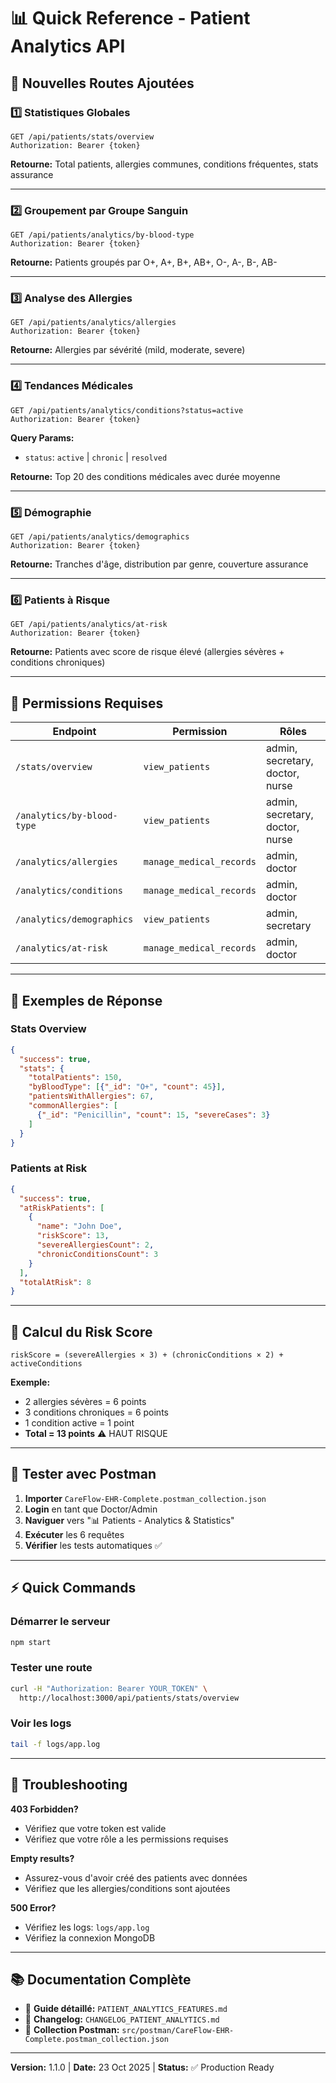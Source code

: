 # 📊 Quick Reference - Patient Analytics API

## 🚀 Nouvelles Routes Ajoutées

### 1️⃣ Statistiques Globales
```http
GET /api/patients/stats/overview
Authorization: Bearer {token}
```
**Retourne:** Total patients, allergies communes, conditions fréquentes, stats assurance

---

### 2️⃣ Groupement par Groupe Sanguin
```http
GET /api/patients/analytics/by-blood-type
Authorization: Bearer {token}
```
**Retourne:** Patients groupés par O+, A+, B+, AB+, O-, A-, B-, AB-

---

### 3️⃣ Analyse des Allergies
```http
GET /api/patients/analytics/allergies
Authorization: Bearer {token}
```
**Retourne:** Allergies par sévérité (mild, moderate, severe)

---

### 4️⃣ Tendances Médicales
```http
GET /api/patients/analytics/conditions?status=active
Authorization: Bearer {token}
```
**Query Params:**
- `status`: `active` | `chronic` | `resolved`

**Retourne:** Top 20 des conditions médicales avec durée moyenne

---

### 5️⃣ Démographie
```http
GET /api/patients/analytics/demographics
Authorization: Bearer {token}
```
**Retourne:** Tranches d'âge, distribution par genre, couverture assurance

---

### 6️⃣ Patients à Risque
```http
GET /api/patients/analytics/at-risk
Authorization: Bearer {token}
```
**Retourne:** Patients avec score de risque élevé (allergies sévères + conditions chroniques)

---

## 🔑 Permissions Requises

| Endpoint | Permission | Rôles |
|----------|------------|-------|
| `/stats/overview` | `view_patients` | admin, secretary, doctor, nurse |
| `/analytics/by-blood-type` | `view_patients` | admin, secretary, doctor, nurse |
| `/analytics/allergies` | `manage_medical_records` | admin, doctor |
| `/analytics/conditions` | `manage_medical_records` | admin, doctor |
| `/analytics/demographics` | `view_patients` | admin, secretary |
| `/analytics/at-risk` | `manage_medical_records` | admin, doctor |

---

## 📝 Exemples de Réponse

### Stats Overview
```json
{
  "success": true,
  "stats": {
    "totalPatients": 150,
    "byBloodType": [{"_id": "O+", "count": 45}],
    "patientsWithAllergies": 67,
    "commonAllergies": [
      {"_id": "Penicillin", "count": 15, "severeCases": 3}
    ]
  }
}
```

### Patients at Risk
```json
{
  "success": true,
  "atRiskPatients": [
    {
      "name": "John Doe",
      "riskScore": 13,
      "severeAllergiesCount": 2,
      "chronicConditionsCount": 3
    }
  ],
  "totalAtRisk": 8
}
```

---

## 🎨 Calcul du Risk Score

```
riskScore = (severeAllergies × 3) + (chronicConditions × 2) + activeConditions
```

**Exemple:**
- 2 allergies sévères = 6 points
- 3 conditions chroniques = 6 points
- 1 condition active = 1 point
- **Total = 13 points** ⚠️ HAUT RISQUE

---

## 🧪 Tester avec Postman

1. **Importer** `CareFlow-EHR-Complete.postman_collection.json`
2. **Login** en tant que Doctor/Admin
3. **Naviguer** vers "📊 Patients - Analytics & Statistics"
4. **Exécuter** les 6 requêtes
5. **Vérifier** les tests automatiques ✅

---

## ⚡ Quick Commands

### Démarrer le serveur
```bash
npm start
```

### Tester une route
```bash
curl -H "Authorization: Bearer YOUR_TOKEN" \
  http://localhost:3000/api/patients/stats/overview
```

### Voir les logs
```bash
tail -f logs/app.log
```

---

## 🐛 Troubleshooting

**403 Forbidden?**
- Vérifiez que votre token est valide
- Vérifiez que votre rôle a les permissions requises

**Empty results?**
- Assurez-vous d'avoir créé des patients avec données
- Vérifiez que les allergies/conditions sont ajoutées

**500 Error?**
- Vérifiez les logs: `logs/app.log`
- Vérifiez la connexion MongoDB

---

## 📚 Documentation Complète

- 📄 **Guide détaillé:** `PATIENT_ANALYTICS_FEATURES.md`
- 📝 **Changelog:** `CHANGELOG_PATIENT_ANALYTICS.md`
- 🧪 **Collection Postman:** `src/postman/CareFlow-EHR-Complete.postman_collection.json`

---

**Version:** 1.1.0 | **Date:** 23 Oct 2025 | **Status:** ✅ Production Ready
